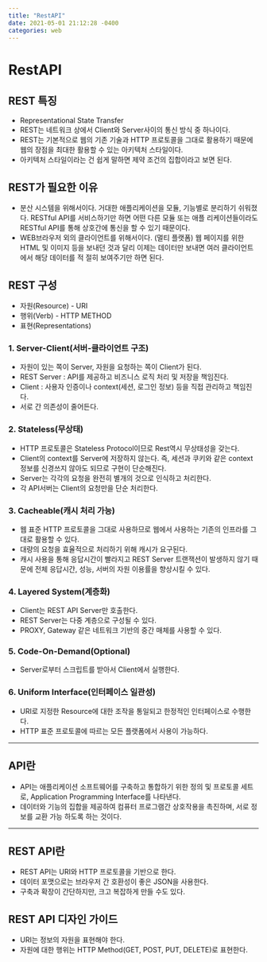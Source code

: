 ```yaml
---
title: "RestAPI"
date: 2021-05-01 21:12:28 -0400
categories: web
---
```


# RestAPI

## REST 특징
- Representational State Transfer
- REST는 네트워크 상에서 Client와 Server사이의 통신 방식 중 하나이다.
- REST는 기본적으로 웹의 기존 기술과 HTTP 프로토콜을 그대로 활용하기 때문에 웹의 장점을 최대한 활용할 수 있는 아키텍처 스타일이다.
- 아키텍처 스타일이라는 건 쉽게 말하면 제약 조건의 집합이라고 보면 된다.

## REST가 필요한 이유
- 분산 시스템을 위해서이다.
  거대한 애플리케이션을 모듈, 기능별로 분리하기 쉬워졌다. RESTful API를 서비스하기만 하면 어떤 다른 모듈 또는 애플   리케이션들이라도 RESTful API를 통해 상호간에 통신을 할 수 있기 때문이다. 
- WEB브라우저 외의 클라이언트를 위해서이다. (멀티 플랫폼)
  웹 페이지를 위한 HTML 및 이미지 등을 보내던 것과 달리 이제는 데이터만 보내면 여러 클라이언트에서 해당 데이터를 적   절히 보여주기만 하면 된다.

## REST 구성
- 자원(Resource) - URI
- 행위(Verb) - HTTP METHOD
- 표현(Representations)

### 1. Server-Client(서버-클라이언트 구조)
- 자원이 있는 쪽이 Server, 자원을 요청하는 쪽이 Client가 된다.
- REST Server : API를 제공하고 비즈니스 로직 처리 및 저장을 책임진다.
- Client : 사용자 인증이나 context(세션, 로그인 정보) 등을 직접  관리하고 책임진다.
- 서로 간 의존성이 줄어든다.

### 2. Stateless(무상태)
- HTTP 프로토콜은 Stateless Protocol이므로 Rest역시 무상태성을 갖는다.
- Client의 context를 Server에 저장하지 않는다. 즉, 세션과 쿠키와 같은 context정보를 신경쓰지 않아도 되므로 구현이 단순해진다.
- Server는 각각의 요청을 완전히 별개의 것으로 인식하고 처리한다.
- 각 API서버는 Client의 요청만을 단순 처리한다.

### 3. Cacheable(캐시 처리 가능)
- 웹 표준 HTTP 프로토콜을 그대로 사용하므로 웹에서 사용하는 기존의 인프라를 그대로 활용할 수 있다.
- 대량의 요청을 효율적으로 처리하기 위해 캐시가 요구된다.
- 캐시 사용을 통해 응답시간이 빨라지고 REST Server 트랜잭션이 발생하지 않기 때문에 전체 응답시간, 성능, 서버의 자원 이용률을 향상시킬 수 있다.

### 4. Layered System(계층화)
- Client는 REST API Server만 호출한다.
- REST Server는 다중 계층으로 구성될 수 있다.
- PROXY, Gateway 같은 네트워크 기반의 중간 매체를 사용할 수 있다.

### 5. Code-On-Demand(Optional)
- Server로부터 스크립트를 받아서 Client에서 실행한다.

### 6. Uniform Interface(인터페이스 일관성)
- URI로 지정한 Resource에 대한 조작을 통일되고 한정적인 인터페이스로 수행한다.
- HTTP 표준 프로토콜에 따르는 모든 플랫폼에서 사용이 가능하다.

---

## API란
- API는 애플리케이션 소프트웨어를 구축하고 통합하기 위한 정의 및 프로토콜 세트로, Application Programming Interface를 나타낸다.
- 데이터와 기능의 집합을 제공하여 컴퓨터 프로그램간 상호작용을 촉진하며, 서로 정보를 교환 가능 하도록 하는 것이다.

---

## REST API란

- REST API는 URI와 HTTP 프로토콜을 기반으로 한다. 
- 데이터 포맷으로는 브라우저 간 호환성이 좋은 JSON을 사용한다.
- 구축과 확장이 간단하지만, 크고 복잡하게 만들 수도 있다.

## REST API 디자인 가이드
- URI는 정보의 자원을 표현해야 한다.
- 자원에 대한 행위는 HTTP Method(GET, POST, PUT, DELETE)로 표현한다.
